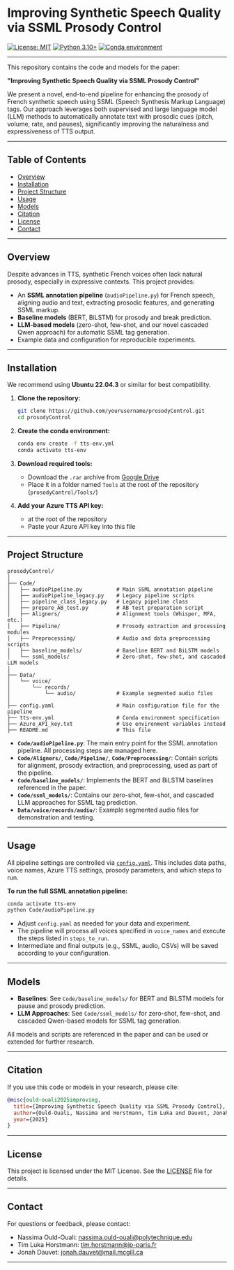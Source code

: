 # Improving Synthetic Speech Quality via SSML Prosody Control

[![License: MIT](https://img.shields.io/badge/License-MIT-blue.svg)](LICENSE)
[![Python 3.10+](https://img.shields.io/badge/python-3.10%2B-blue.svg)](https://www.python.org/downloads/release/python-3100/)
[![Conda environment](https://img.shields.io/badge/conda-env-green.svg)](https://docs.conda.io/)

---

This repository contains the code and models for the paper:

**"Improving Synthetic Speech Quality via SSML Prosody Control"**

We present a novel, end-to-end pipeline for enhancing the prosody of French synthetic speech using SSML (Speech Synthesis Markup Language) tags. Our approach leverages both supervised and large language model (LLM) methods to automatically annotate text with prosodic cues (pitch, volume, rate, and pauses), significantly improving the naturalness and expressiveness of TTS output.

---

## Table of Contents

- [Overview](#overview)
- [Installation](#installation)
- [Project Structure](#project-structure)
- [Usage](#usage)
- [Models](#models)
- [Citation](#citation)
- [License](#license)
- [Contact](#contact)

---

## Overview

Despite advances in TTS, synthetic French voices often lack natural prosody, especially in expressive contexts. This project provides:

- An **SSML annotation pipeline** (`audioPipeline.py`) for French speech, aligning audio and text, extracting prosodic features, and generating SSML markup.
- **Baseline models** (BERT, BiLSTM) for prosody and break prediction.
- **LLM-based models** (zero-shot, few-shot, and our novel cascaded Qwen approach) for automatic SSML tag generation.
- Example data and configuration for reproducible experiments.

---

## Installation

We recommend using **Ubuntu 22.04.3** or similar for best compatibility.

1. **Clone the repository:**
   ```bash
   git clone https://github.com/yourusername/prosodyControl.git
   cd prosodyControl
   ```

2. **Create the conda environment:**
   ```bash
   conda env create -f tts-env.yml
   conda activate tts-env
   ```

3. **Download required tools:**
   - Download the `.rar` archive from [Google Drive](https://drive.google.com/file/d/1UR22BRf_IQhjQ6yPPhM1aeoxJeF1Obe2/view?usp=sharing)
   - Place it in a folder named `Tools` at the root of the repository (`prosodyControl/Tools/`)

4. **Add your Azure TTS API key:**
   -  at the root of the repository
   - Paste your Azure API key into this file

---

## Project Structure

```
prosodyControl/
│
├── Code/
│   ├── audioPipeline.py           # Main SSML annotation pipeline
│   ├── audioPipeline_legacy.py    # Legacy pipeline scripts
│   ├── pipeline_class_legacy.py   # Legacy pipeline class
│   ├── prepare_AB_test.py         # AB test preparation script
│   ├── Aligners/                  # Alignment tools (Whisper, MFA, etc.)
│   ├── Pipeline/                  # Prosody extraction and processing modules
│   ├── Preprocessing/             # Audio and data preprocessing scripts
│   ├── baseline_models/           # Baseline BERT and BiLSTM models
│   └── ssml_models/               # Zero-shot, few-shot, and cascaded LLM models
│
├── Data/
│   └── voice/
│       └── records/
│           └── audio/             # Example segmented audio files
│
├── config.yaml                    # Main configuration file for the pipeline
├── tts-env.yml                    # Conda environment specification
├── Azure_API_key.txt              # Use environment variables instead
├── README.md                      # This file
```

- **`Code/audioPipeline.py`**: The main entry point for the SSML annotation pipeline. All processing steps are managed here.
- **`Code/Aligners/`**, **`Code/Pipeline/`**, **`Code/Preprocessing/`**: Contain scripts for alignment, prosody extraction, and preprocessing, used as part of the pipeline.
- **`Code/baseline_models/`**: Implements the BERT and BiLSTM baselines referenced in the paper.
- **`Code/ssml_models/`**: Contains our zero-shot, few-shot, and cascaded LLM approaches for SSML tag prediction.
- **`Data/voice/records/audio/`**: Example segmented audio files for demonstration and testing.

---

## Usage

All pipeline settings are controlled via [`config.yaml`](config.yaml). This includes data paths, voice names, Azure TTS settings, prosody parameters, and which steps to run.

**To run the full SSML annotation pipeline:**

```bash
conda activate tts-env
python Code/audioPipeline.py
```

- Adjust `config.yaml` as needed for your data and experiment.
- The pipeline will process all voices specified in `voice_names` and execute the steps listed in `steps_to_run`.
- Intermediate and final outputs (e.g., SSML, audio, CSVs) will be saved according to your configuration.

---

## Models

- **Baselines**: See `Code/baseline_models/` for BERT and BiLSTM models for pause and prosody prediction.
- **LLM Approaches**: See `Code/ssml_models/` for zero-shot, few-shot, and cascaded Qwen-based models for SSML tag generation.

All models and scripts are referenced in the paper and can be used or extended for further research.

---

## Citation

If you use this code or models in your research, please cite:

```bibtex
@misc{ould-ouali2025improving,
  title={Improving Synthetic Speech Quality via SSML Prosody Control},
  author={Ould-Ouali, Nassima and Horstmann, Tim Luka and Dauvet, Jonah and Bueno, Ruben and Sani, Awais and Moulines, Eric},
  year={2025}
}
```

---

## License

This project is licensed under the MIT License. See the [LICENSE](LICENSE) file for details.

---

## Contact

For questions or feedback, please contact:

- Nassima Ould-Ouali: nassima.ould-ouali@polytechnique.edu
- Tim Luka Horstmann: tim.horstmann@ip-paris.fr
- Jonah Dauvet: jonah.dauvet@mail.mcgill.ca

---
